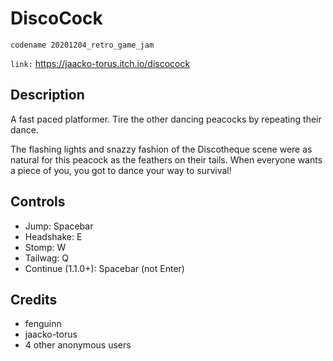 # DiscoCock

`codename 20201204_retro_game_jam`

`link:` https://jaacko-torus.itch.io/discocock

## Description

A fast paced platformer. Tire the other dancing peacocks by repeating their dance.

The flashing lights and snazzy fashion of the Discotheque scene were as natural for this peacock as the feathers on their tails. When everyone wants a piece of you, you got to dance your way to survival!

## Controls

- Jump: Spacebar
- Headshake: E
- Stomp: W
- Tailwag: Q
- Continue (1.1.0+): Spacebar (not Enter)

## Credits

- fenguinn
- jaacko-torus
- 4 other anonymous users
